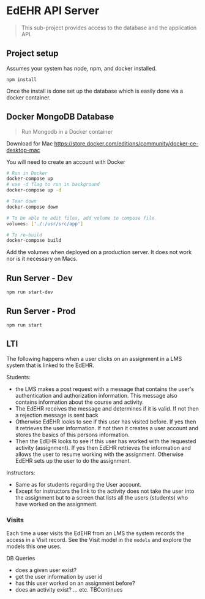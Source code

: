 # EdEHR API Server

> This sub-project provides access to the database and the application API.

## Project setup
Assumes your system has node, npm, and docker installed.
```
npm install
```
Once the install is done set up the database which is easily done via a docker container.

## Docker MongoDB Database

> Run Mongodb in a Docker container

Download for Mac
https://store.docker.com/editions/community/docker-ce-desktop-mac

You will need to create an account with Docker


```bash
# Run in Docker
docker-compose up
# use -d flag to run in background
docker-compose up -d

# Tear down
docker-compose down

# To be able to edit files, add volume to compose file
volumes: ['./:/usr/src/app']

# To re-build
docker-compose build
```

Add the volumes when deployed on a production server.  It does not work nor is it necessary on Macs.

## Run Server - Dev
```
npm run start-dev
```

## Run Server - Prod
```
npm run start
```

## LTI 
The following happens when a user clicks on an assignment in a LMS system that is linked to the EdEHR.

Students:
   - the LMS makes a post request with a message that contains the user's authentication and authorization information. This message also contains information about the course and activity.
   - The EdEHR receives the message and determines if it is valid. If not then a rejection message is sent back
   - Otherwise EdEHR looks to see if this user has visited before. If yes then it retrieves the user information. If not then it creates a user account and stores the basics of this persons information.
   - Then the EdEHR looks to see if this user has worked with the requested activity (assignment). If yes then EdEHR retrieves the information and allows the user to resume working with the assignment. Otherwise EdEHR sets up the user to do the assignment.
   
Instructors:
   - Same as for students regarding the User account.
   - Except for instructors the link to the activity does not take the user into the assignment but to a screen that lists all the users (students) who have worked on the assignment.
   
### Visits
Each time a user visits the EdEHR from an LMS the system records the access in a Visit record. See the Visit model in the ```models``` and explore the models this one uses.
   
DB Queries

   - does a given user exist?
   - get the user information by user id
   - has this user worked on an assignment before?
   - does an activity exist?
   ... etc. TBContinues    